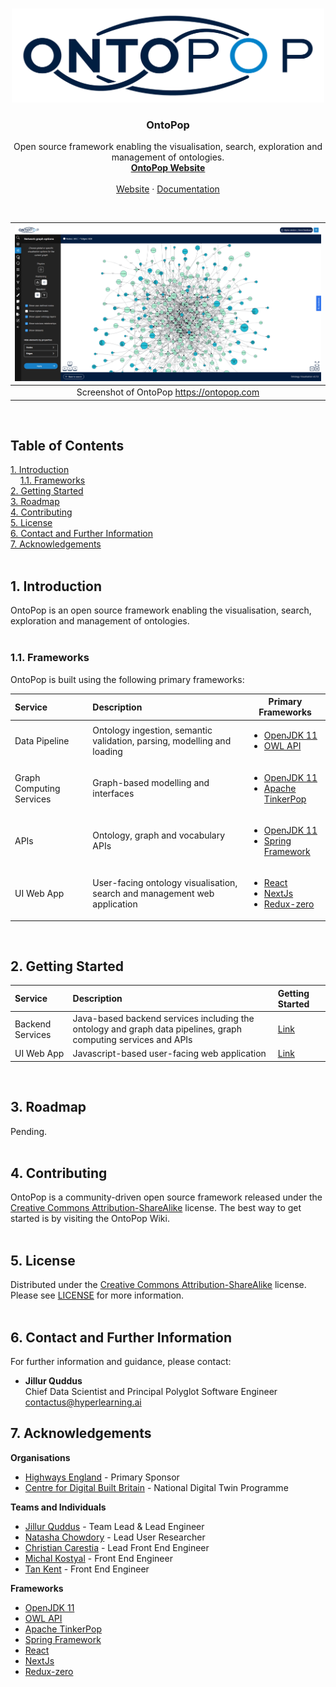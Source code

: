 <!-- PROJECT LOGO -->
<br />
<p align="center">
  <a href="https://ontopop.com" target="_blank">
    <img src="static/assets/images/logos/ontopop-logo-small-150x500.png" alt="OntoPop" width="500" height="150">
  </a>
  <h3 align="center">OntoPop</h3>
  <p align="center">
    Open source framework enabling the visualisation, search, exploration and management of ontologies.
    <br/>
    <a href="https://ontopop.com" target="_blank"><strong>OntoPop Website</strong></a>
    <br/>
    <br/>
    <a href="https://ontopop.com" target="_blank"">Website</a>
    ·
    <a href="https://hyperlearningai.atlassian.net/wiki/spaces/OF" target="_blank"">Documentation</a>
  </p>
</p>
<br/>

|![OntoPop](static/assets/images/screenshots/ontopop-v0-7-0-screenshot.png "OntoPop")|
|:---:|
|Screenshot of OntoPop https://ontopop.com|
<br/>

## Table of Contents  
[1. Introduction](#introduction)<br/>
&nbsp;&nbsp;&nbsp;&nbsp;[1.1. Frameworks](#frameworks)<br/>
[2. Getting Started](#getting-started)<br/>
[3. Roadmap](#roadmap)<br/>
[4. Contributing](#contributing)<br/>
[5. License](#license)<br/>
[6. Contact and Further Information](#contact)<br/>
[7. Acknowledgements](#acknowledgements)<br/>
<br/>

## <a name="introduction"></a>1. Introduction

OntoPop is an open source framework enabling the visualisation, search, exploration and management of ontologies.
<br/><br/>

### <a name="frameworks"></a>1.1. Frameworks

OntoPop is built using the following primary frameworks:

Service | Description | Primary Frameworks
:--- | :--- | --- 
Data Pipeline | Ontology ingestion, semantic validation, parsing, modelling and loading | <ul><li>[OpenJDK 11](https://openjdk.java.net/projects/jdk/11/)</li><li>[OWL API](https://github.com/owlcs/owlapi/wiki)</li></ul>
Graph Computing Services | Graph-based modelling and interfaces | <ul><li>[OpenJDK 11](https://openjdk.java.net/projects/jdk/11/)</li><li>[Apache TinkerPop](https://tinkerpop.apache.org/)</li></ul>
APIs | Ontology, graph and vocabulary APIs | <ul><li>[OpenJDK 11](https://openjdk.java.net/projects/jdk/11/)</li><li>[Spring Framework](https://spring.io/)</li></ul>
UI Web App | User-facing ontology visualisation, search and management web application | <ul><li>[React](https://reactjs.org/)</li><li>[NextJs](https://nextjs.org/)</li><li>[Redux-zero](https://github.com/redux-zero/redux-zero)</li></ul>
<br/>

## <a name="getting-started"></a>2. Getting Started

Service | Description | Getting Started
:--- | :--- | :---
Backend Services | Java-based backend services including the ontology and graph data pipelines, graph computing services and APIs | [Link](ontology-services)
UI Web App | Javascript-based user-facing web application | [Link](https://github.com/hyperlearningai/ontology-visualisation)
<br/>

## <a name="roadmap"></a>3. Roadmap

Pending.
<br/><br/>

## <a name="contributing"></a>4. Contributing

OntoPop is a community-driven open source framework released under the [Creative Commons Attribution-ShareAlike](https://creativecommons.org/licenses/by-sa/2.0/) license. The best way to get started is by visiting the OntoPop Wiki.
<br/><br/>

## <a name="license"></a>5. License

Distributed under the [Creative Commons Attribution-ShareAlike](https://creativecommons.org/licenses/by-sa/2.0/) license. Please see [LICENSE](LICENSE) for more information.
<br/><br/>

## <a name="contact"></a>6. Contact and Further Information

For further information and guidance, please contact:

* **Jillur Quddus**<br/>Chief Data Scientist and Principal Polyglot Software Engineer<br/>contactus@hyperlearning.ai


## <a name="acknowledgements"></a>7. Acknowledgements

**Organisations**

* [Highways England](https://highwaysengland.co.uk/) - Primary Sponsor
* [Centre for Digital Built Britain](https://www.cdbb.cam.ac.uk/what-we-do/national-digital-twin-programme) - National Digital Twin Programme

**Teams and Individuals**

* [Jillur Quddus](https://hyperlearning.ai/team/jillurquddus) - Team Lead & Lead Engineer
* [Natasha Chowdory](https://hyperlearning.ai/team/natashachowdory) - Lead User Researcher
* [Christian Carestia](https://www.linkedin.com/in/christiancarestia) - Lead Front End Engineer
* [Michal Kostyal](https://www.linkedin.com/in/michalkostyal) - Front End Engineer
* [Tan Kent](https://www.linkedin.com/in/armandtan) - Front End Engineer

**Frameworks**

* [OpenJDK 11](https://openjdk.java.net/projects/jdk/11/)
* [OWL API](https://github.com/owlcs/owlapi/wiki)
* [Apache TinkerPop](https://tinkerpop.apache.org/)
* [Spring Framework](https://spring.io/)
* [React](https://reactjs.org/)
* [NextJs](https://nextjs.org/)
* [Redux-zero](https://github.com/redux-zero/redux-zero)
